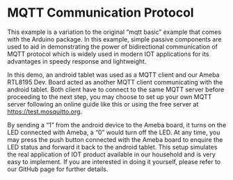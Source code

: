 # MQTT Communication Protocol

This example is a variation to the original “mqtt basic” example that comes with the Arduino package. In this example, simple passive components are used to aid in demonstrating the power of bidirectional communication of MQTT protocol which is widely used in modern IOT applications for its advantages in speedy response and lightweight.

In this demo, an android tablet was used as a MQTT client and our Ameba RTL8195 Dev. Board acted as another MQTT client communicating with the android tablet. Both client have to connect to the same MQTT server before proceeding to the next step, you may choose to set up your own MQTT server following an online guide like this or using the free server at https://test.mosquitto.org.

By sending a “1” from the android device to the Ameba board, it turns on the LED connected with Ameba, a “0” would turn off the LED. At any time, you may press the push button connected with the Ameba board to enquire the LED status and forward it back to the android tablet. This setup simulates the real application of IOT product available in our household and is very easy to implement. If you are interested in doing it yourself, please refer to our GitHub page for further details.
